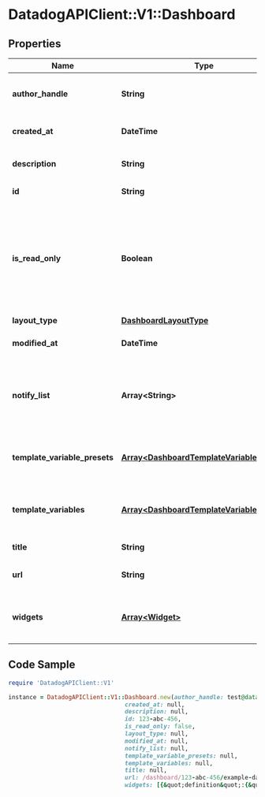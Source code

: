 # DatadogAPIClient::V1::Dashboard

## Properties

Name | Type | Description | Notes
------------ | ------------- | ------------- | -------------
**author_handle** | **String** | Identifier of the dashboard author. | [optional] [readonly] 
**created_at** | **DateTime** | Creation date of the dashboard. | [optional] [readonly] 
**description** | **String** | Description of the dashboard. | [optional] 
**id** | **String** | ID of the dashboard. | [optional] [readonly] 
**is_read_only** | **Boolean** | Whether this dashboard is read-only. If True, only the author and admins can make changes to it. | [optional] [default to false]
**layout_type** | [**DashboardLayoutType**](DashboardLayoutType.md) |  | 
**modified_at** | **DateTime** | Modification date of the dashboard. | [optional] [readonly] 
**notify_list** | **Array&lt;String&gt;** | List of handles of users to notify when changes are made to this dashboard. | [optional] 
**template_variable_presets** | [**Array&lt;DashboardTemplateVariablePreset&gt;**](DashboardTemplateVariablePreset.md) | Array of template variables saved views. | [optional] 
**template_variables** | [**Array&lt;DashboardTemplateVariables&gt;**](DashboardTemplateVariables.md) | List of template variables for this dashboard. | [optional] 
**title** | **String** | Title of the dashboard. | 
**url** | **String** | The URL of the dashboard. | [optional] [readonly] 
**widgets** | [**Array&lt;Widget&gt;**](Widget.md) | List of widgets to display on the dashboard. | 

## Code Sample

```ruby
require 'DatadogAPIClient::V1'

instance = DatadogAPIClient::V1::Dashboard.new(author_handle: test@datadoghq.com,
                                 created_at: null,
                                 description: null,
                                 id: 123-abc-456,
                                 is_read_only: false,
                                 layout_type: null,
                                 modified_at: null,
                                 notify_list: null,
                                 template_variable_presets: null,
                                 template_variables: null,
                                 title: null,
                                 url: /dashboard/123-abc-456/example-dashboard-title,
                                 widgets: [{&quot;definition&quot;:{&quot;requests&quot;:{&quot;fill&quot;:{&quot;q&quot;:&quot;system.cpu.user&quot;}},&quot;type&quot;:&quot;hostmap&quot;}}])
```


